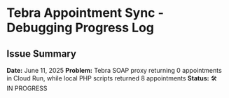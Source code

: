 # Tebra Appointment Sync - Debugging Progress Log

## Issue Summary

**Date:** June 11, 2025
**Problem:** Tebra SOAP proxy returning 0 appointments in Cloud Run, while local PHP scripts returned 8 appointments
**Status:** 🛠️ IN&nbsp;PROGRESS 